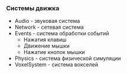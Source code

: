 ### Системы движка

- Audio - звуковая система
- Network - сетевая система
- Events - система обработки событий
  - Нажатия клавиш
  - Движение мышки
  - Нажатие кнопок мышки
- Physics - система физической симуляции
- VoxelSystem - система вокселей
